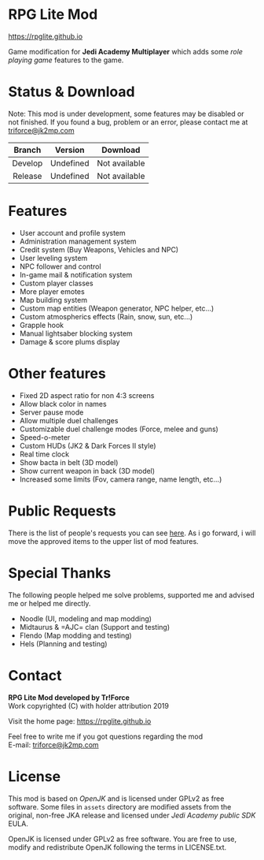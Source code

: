 # RPG Lite Mod
https://rpglite.github.io

Game modification for **Jedi Academy Multiplayer** which adds some _role playing game_ features to the game.

# Status & Download

Note: This mod is under development, some features may be disabled or not finished. If you found a bug, problem or an error, please contact me at triforce@jk2mp.com

Branch | Version | Download
:------------: | :------------: | :-------------:
Develop | Undefined | Not available
Release | Undefined | Not available

# Features

- User account and profile system
- Administration management system
- Credit system (Buy Weapons, Vehicles and NPC)
- User leveling system
- NPC follower and control
- In-game mail & notification system
- Custom player classes
- More player emotes
- Map building system
- Custom map entities (Weapon generator, NPC helper, etc...)
- Custom atmospherics effects (Rain, snow, sun, etc...)
- Grapple hook
- Manual lightsaber blocking system
- Damage & score plums display

# Other features
- Fixed 2D aspect ratio for non 4:3 screens
- Allow black color in names
- Server pause mode
- Allow multiple duel challenges
- Customizable duel challenge modes (Force, melee and guns)
- Speed-o-meter
- Custom HUDs (JK2 & Dark Forces II style)
- Real time clock
- Show bacta in belt (3D model)
- Show current weapon in back (3D model)
- Increased some limits (Fov, camera range, name length, etc...)

# Public Requests

There is the list of people's requests you can see [here](https://github.com/TriForceX/RPGLite/wiki/Public-Requests). As i go forward, i will move the approved items to the upper list of mod features.

# Special Thanks

The following people helped me solve problems, supported me and advised me or helped me directly.

- Noodle (UI, modeling and map modding)
- Midtaurus & =AJC= clan (Support and testing)
- Flendo (Map modding and testing)
- Hels (Planning and testing)

# Contact

**RPG Lite Mod developed by Tr!Force**  
Work copyrighted (C) with holder attribution 2019

Visit the home page: https://rpglite.github.io

Feel free to write me if you got questions regarding the mod  
E-mail: triforce@jk2mp.com

# License

This mod is based on *OpenJK* and is licensed under GPLv2 as free software. Some files in `assets` directory are modified assets from the original, non-free JKA release and licensed under *Jedi Academy public SDK* EULA.

OpenJK is licensed under GPLv2 as free software. You are free to use, modify and redistribute OpenJK following the terms in LICENSE.txt.